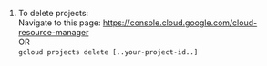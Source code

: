 1. To delete projects: <br/>
  Navigate to this page: https://console.cloud.google.com/cloud-resource-manager <br/>
  OR <br/>
  `gcloud projects delete [..your-project-id..]`
